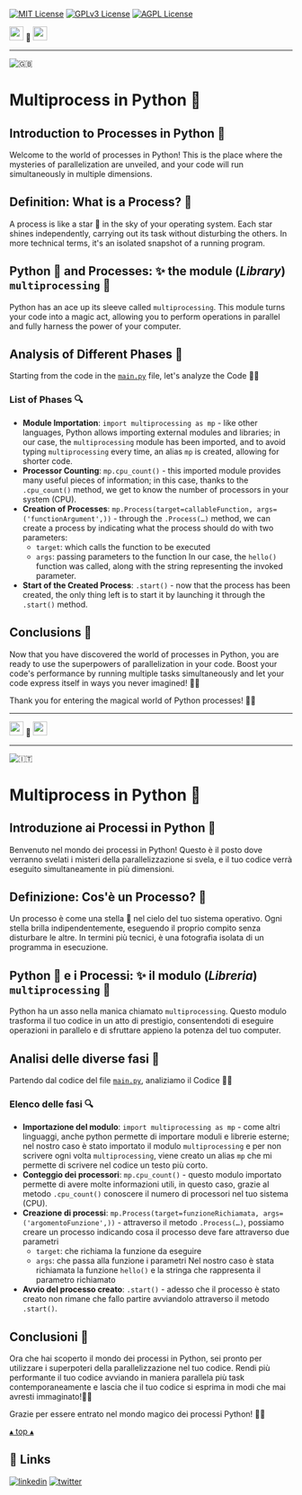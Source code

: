 [![MIT License](https://img.shields.io/badge/License-MIT-green.svg)](https://choosealicense.com/licenses/mit/)
[![GPLv3 License](https://img.shields.io/badge/License-GPL%20v3-yellow.svg)](https://opensource.org/licenses/)
[![AGPL License](https://img.shields.io/badge/license-AGPL-blue.svg)](http://www.gnu.org/licenses/agpl-3.0)

<a name="TOP"></a>

<a href="#IT"><img style="height:25px" src="https://em-content.zobj.net/thumbs/60/whatsapp/352/flag-italy_1f1ee-1f1f9.png" /></a>
🤍
<a href="#EN"><img style="height:25px" src="https://em-content.zobj.net/thumbs/60/whatsapp/352/flag-united-kingdom_1f1ec-1f1e7.png" /></a>

<hr />


![🇬🇧](https://em-content.zobj.net/thumbs/60/whatsapp/352/flag-united-kingdom_1f1ec-1f1e7.png) <a name="EN"></a>
# Multiprocess in Python 🚀

## Introduction to Processes in Python 👋
Welcome to the world of processes in Python! This is the place where the mysteries of parallelization are unveiled, and your code will run simultaneously in multiple dimensions.

## **Definition**: What is a Process? 🔄

A process is like a star 🌟 in the sky of your operating system.
Each star shines independently, carrying out its task without disturbing the others. In more technical terms, it's an isolated snapshot of a running program.

## Python 🐍 and Processes: ✨ the **module** (*Library*) `multiprocessing` 🎩

Python has an ace up its sleeve called `multiprocessing`.
This module turns your code into a magic act, allowing you to perform operations in parallel and fully harness the power of your computer.

## Analysis of Different Phases 🚀

Starting from the code in the [`main.py`](./main.py) file, let's analyze the Code 🕵️‍♂️

### List of Phases 🔍

* **Module Importation**: `import multiprocessing as mp` - like other languages, Python allows importing external modules and libraries; in our case, the `multiprocessing` module has been imported, and to avoid typing `multiprocessing` every time, an alias `mp` is created, allowing for shorter code.
* **Processor Counting**: `mp.cpu_count()` - this imported module provides many useful pieces of information; in this case, thanks to the `.cpu_count()` method, we get to know the number of processors in your system (CPU).
* **Creation of Processes**: `mp.Process(target=callableFunction, args=('functionArgument',))` - through the `.Process(…)` method, we can create a process by indicating what the process should do with two parameters:
	- `target`: which calls the function to be executed
	- `args`: passing parameters to the function
In our case, the `hello()` function was called, along with the string representing the invoked parameter.
* **Start of the Created Process**: `.start()` - now that the process has been created, the only thing left is to start it by launching it through the `.start()` method.

## Conclusions 🌈

Now that you have discovered the world of processes in Python, you are ready to use the superpowers of parallelization in your code.
Boost your code's performance by running multiple tasks simultaneously and let your code express itself in ways you never imagined! 🚀✨

Thank you for entering the magical world of Python processes! 🌟✨


<hr/>

<a href="#IT"><img style="height:25px" src="https://em-content.zobj.net/thumbs/60/whatsapp/352/flag-italy_1f1ee-1f1f9.png" /></a> 🤍 <a href="#EN"><img style="height:25px" src="https://em-content.zobj.net/thumbs/60/whatsapp/352/flag-united-kingdom_1f1ec-1f1e7.png" /></a>

<hr />


![🇮🇹](https://em-content.zobj.net/thumbs/60/whatsapp/352/flag-italy_1f1ee-1f1f9.png) <a name="IT"></A>
# Multiprocess in Python 🚀

## Introduzione ai Processi in Python 👋
Benvenuto nel mondo dei processi in Python!
Questo è il posto dove verranno svelati i misteri della parallelizzazione si svela, e il tuo codice verrà eseguito simultaneamente in più dimensioni.

## **Definizione**: Cos'è un Processo? 🔄

Un processo è come una stella 🌟 nel cielo del tuo sistema operativo.
Ogni stella brilla indipendentemente, eseguendo il proprio compito senza disturbare le altre.
In termini più tecnici, è una fotografia isolata di un programma in esecuzione.

## Python 🐍 e i Processi: ✨ il **modulo** (*Libreria*) `multiprocessing` 🎩

Python ha un asso nella manica chiamato `multiprocessing`.
Questo modulo trasforma il tuo codice in un atto di prestigio, consentendoti di eseguire operazioni in parallelo e di sfruttare appieno la potenza del tuo computer.

## Analisi delle diverse fasi 🚀

Partendo dal codice del file [`main.py`](./main.py), analiziamo il Codice 🕵️‍♂️

### Elenco delle fasi 🔍

* **Importazione del modulo**: `import multiprocessing as mp` - come altri linguaggi, anche python permette di importare moduli e librerie esterne; nel nostro caso è stato importato il modulo `multiprocessing` e per non scrivere ogni volta `multiprocessing`, viene creato un alias `mp` che mi permette di scrivere nel codice un testo più corto.
* **Conteggio dei processori**: `mp.cpu_count()` - questo modulo importato permette di avere molte informazioni utili, in questo caso, grazie al metodo `.cpu_count()` conoscere il numero di processori nel tuo sistema (CPU).
* **Creazione di processi**: `mp.Process(target=funzioneRichiamata, args=('argomentoFunzione',))` - attraverso il metodo `.Process(…)`, possiamo creare un processo indicando cosa il processo deve fare attraverso due parametri
	- `target`: che richiama la funzione da eseguire
	- `args`: che passa alla funzione i parametri
Nel nostro caso è stata richiamata la funzione `hello()` e la stringa che rappresenta il parametro richiamato
* **Avvio del processo creato**: `.start()` - adesso che il processo è stato creato non rimane che fallo partire avviandolo attraverso il metodo `.start()`.

## Conclusioni 🌈

Ora che hai scoperto il mondo dei processi in Python, sei pronto per utilizzare i superpoteri della parallelizzazione nel tuo codice.
Rendi più performante il tuo codice avviando in maniera parallela più task contemporaneamente e lascia che il tuo codice si esprima in modi che mai avresti immaginato!🚀✨

Grazie per essere entrato nel mondo magico dei processi Python! 🌟✨


<a href="#TOP">&utrif; top &utrif;</a>

## 🔗 Links
[![linkedin](https://img.shields.io/badge/linkedin-0A66C2?style=for-the-badge&logo=linkedin&logoColor=white)](https://www.linkedin.com/in/biagio-rosario-greco-77145774/)
[![twitter](https://img.shields.io/badge/twitter-1DA1F2?style=for-the-badge&logo=twitter&logoColor=white)](https://twitter.com/birg_81)
